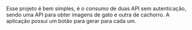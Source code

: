 Esse projeto é bem simples, é o consumo de duas API sem autenticação, sendo uma API para obter imagens de gato e outra de cachorro.
A aplicação possui um botão para gerar para cada um.

